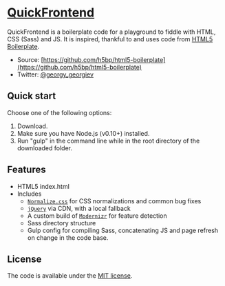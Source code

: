 # [QuickFrontend](https://github.com/gooshan/quickfrontend)

QuickFrontend is a boilerplate code for a playground to fiddle with HTML, CSS (Sass) and JS. It is inspired, thankful to and uses code from [HTML5 Boilerplate](https://html5boilerplate.com).

* Source: [https://github.com/h5bp/html5-boilerplate](https://github.com/h5bp/html5-boilerplate)
* Twitter: [@georgy_georgiev](https://twitter.com/georgy_georgiev)


## Quick start

Choose one of the following options:

1. Download.
2. Make sure you have Node.js (v0.10+) installed.
3. Run "gulp" in the command line while in the root directory of the downloaded folder.

## Features

* HTML5 index.html
* Includes
  * [`Normalize.css`](https://necolas.github.com/normalize.css/)
    for CSS normalizations and common bug fixes
  * [`jQuery`](https://jquery.com/) via CDN, with a local fallback
  * A custom build of  [`Modernizr`](http://modernizr.com/) for feature
    detection
  * Sass directory structure
  * Gulp config for compiling Sass, concatenating JS and page refresh on change in the code base. 

## License

The code is available under the [MIT license](LICENSE.txt).
